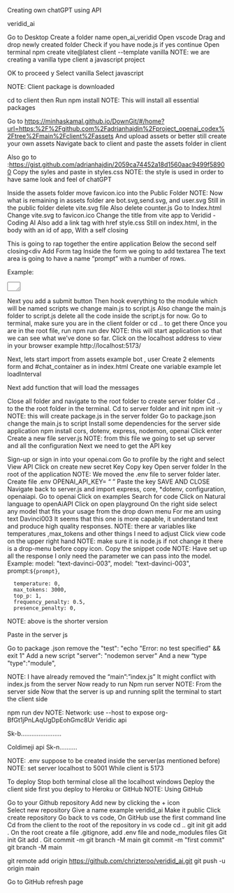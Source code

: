 Creating own chatGPT using API

veridid_ai

Go to Desktop
Create a folder name open_ai_veridid
Open vscode
Drag and drop newly created folder
Check if you have node.js  if yes continue
Open terminal
npm create vite@latest client --template vanilla
NOTE: we are creating a vanilla type client a javascript project

OK to proceed y
Select vanilla
Select javascript

NOTE: Client package is downloaded

cd to client then
Run npm install
NOTE: This will install all essential packages

Go to https://minhaskamal.github.io/DownGit/#/home?url=https:%2F%2Fgithub.com%2Fadrianhajdin%2Fproject_openai_codex%2Ftree%2Fmain%2Fclient%2Fassets
And upload assets or better still create your own assets
Navigate back to client and paste the assets folder in client


Also go to :https://gist.github.com/adrianhajdin/2059ca74452a18d1560aac9499f58900
Copy the syles and paste in styles.css
NOTE: the style is used in order to have same look and feel of chatGPT

Inside the assets folder move favicon.ico into the Public Folder
NOTE: Now what is remaining in assets folder are bot.svg,send.svg, and user.svg
Still in the public folder delete vite.svg file
Also delete counter.js
Go to Index.html
Change vite.svg to favicon.ico
Change the title from vite app to Veridid - Coding AI
Also add a link tag with href style.css
Still on index.html, in the body with an id of app,
With a self closing <div id=“chat_container”></div>
This is going to rap together the entire application
Below the second self closing<div
Add 
Form tag
Inside the form we going to add textarea
The text area is going to have a name “prompt” with a number of rows.

Example:
<textarea name="prompt" rows="1" cols="1 placeholder=Ask Veridid..."></textarea>

Next you add a submit button
Then hook everything to the module which will be named scripts we change main.js to script.js
Also change the main.js folder to script.js delete all the code inside the script.js for now.
Go to terminal, make sure you are in the client folder or cd .. to get there
Once you are in the root file, run 
npm run dev
NOTE: this will start application so that we can see what we’ve done so far.
Click on the localhost address to view in your browser example  http://localhost:5173/

Next, lets start import from assets example bot , user
Create 2 elements form and #chat_container as in index.html
Create one variable example let loadInterval

Next add function that will load the messages


Close all folder and navigate to the root folder to create server folder
Cd .. to the the root folder in the terminal. Cd to server folder and init
npm init -y
NOTE: this will create package.js in the server folder
Go to package.json change the main.js to script
Install some dependencies for the server side application
npm install cors, dotenv, express, nodemon, openai
Click enter
Create a new file server.js
NOTE: from this file we going to set up server and all the configuration
Next we need to get the API key

Sign-up or sign in into your openai.com
Go to profile by the right and select View API
Click on create new secret Key
Copy key
Open server folder
In the root of the application
NOTE: We moved the .env file to server folder later.
Create file .env
OPENAI_API_KEY= “  ”
Paste the key
SAVE AND CLOSE
Navigate back to server.js and import express, core, *dotenv, configuration, openaiapi.
Go to openai
Click on  examples
Search for code
Click on Natural language to openAiAPI
Click on open playground
On the right side select any model that fits your usage from the drop down menu
For me am using text Davinci003
It seems that this one is more capable, it understand text and produce high quality responses.
NOTE: there ar variables like temperatures ,max_tokens and other things I need to adjust
Click view code on the upper right hand
NOTE: make sure it is node.js if not change it there is a drop-menu before copy icon.
Copy the snippet code
NOTE: Have set up all the response I only need the parameter we can pass into the model.
Example:
model: "text-davinci-003",
  model: "text-davinci-003",
      prompt:`${prompt}`,
       
      temperature: 0,
      max_tokens: 3000,
      top_p: 1,
      frequency_penalty: 0.5,
      presence_penalty: 0,

NOTE: above is the shorter version

Paste in the server js


Go to package .json remove the  "test": "echo \"Error: no test specified\" && exit 1"
Add a new script "server": "nodemon server"
And a new “type    "type":"module",

NOTE: I have already removed the “main”:”index.js”
It might conflict with index.js from the server
Now ready to run
Npm run server
NOTE: 
From the server side
Now that the server is up and running split the terminal to start the client side

npm run dev 
NOTE: Network: use --host to expose
org-BfGt1jPnLAqUgDpEohGmc8Ur
Veridic api

Sk-b.......................

Coldimeji api
Sk-n……….

NOTE: .env suppose to be created inside the server(as mentioned before)
NOTE: set server localhost to 5001
While client is 5173


To deploy
Stop both terminal close all the localhost windows
Deploy the client side first you deploy to Heroku or GitHub 
NOTE: Using GitHub

Go to  your Github repository
Add new by clicking the + icon  
Select new repository
Give  a name example veridid_ai
Make it public 
Click create repository
Go back to vs code, 
On GitHub use the first command line
Cd from the client to the root of the repository in vs code cd ..
git init
git add .
On the root create a file .gitignore, add .env file and node_modules files
Git init
Git add .
Git commit -m
git branch -M main
git commit -m "first commit" 
git branch -M main

git remote add origin https://github.com/chrizteroo/veridid_ai.git
git push -u origin main

Go to GitHub refresh page




